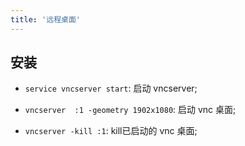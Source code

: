 ```yaml
---
title: '远程桌面'
---
```


## 安装
* `service vncserver start`: 启动 vncserver;

* `vncserver  :1 -geometry 1902x1080`: 启动 vnc 桌面;
* `vncserver -kill :1`: kill已启动的 vnc 桌面;